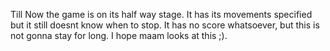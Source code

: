 Till Now the game is on its half way stage. It has its movements specified but it still doesnt know when to stop. It has no score whatsoever, but this is not gonna stay for long. I hope maam looks at this ;).